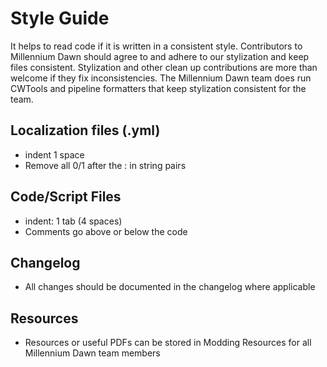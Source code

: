 # Style Guide

It helps to read code if it is written in a consistent style. Contributors to Millennium Dawn should agree to and adhere to our stylization and keep files consistent.
Stylization and other clean up contributions are more than welcome if they fix inconsistencies. The Millennium Dawn team does run CWTools and pipeline formatters that keep stylization consistent for the team.

## Localization files (.yml)

- indent 1 space
- Remove all 0/1 after the : in string pairs

## Code/Script Files

- indent: 1 tab (4 spaces)
- Comments go above or below the code

## Changelog

- All changes should be documented in the changelog where applicable

## Resources

- Resources or useful PDFs can be stored in Modding Resources for all Millennium Dawn team members
